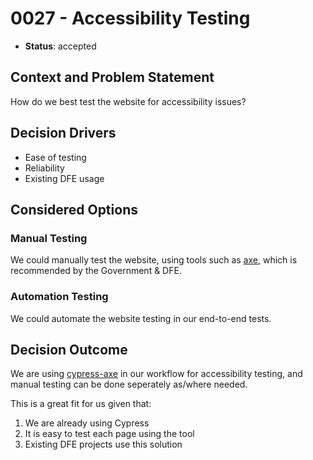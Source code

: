 # 0027 - Accessibility Testing

* **Status**: accepted

## Context and Problem Statement

How do we best test the website for accessibility issues?

## Decision Drivers

* Ease of testing
* Reliability
* Existing DFE usage

## Considered Options

### Manual Testing

We could manually test the website, using tools such as [axe](https://www.deque.com/axe/), which is recommended by the Government & DFE.

### Automation Testing

We could automate the website testing in our end-to-end tests.

## Decision Outcome

We are using [cypress-axe](https://www.npmjs.com/package/cypress-axe) in our workflow for accessibility testing, and manual testing can be done seperately as/where needed.

This is a great fit for us given that:
1. We are already using Cypress
2. It is easy to test each page using the tool
3. Existing DFE projects use this solution